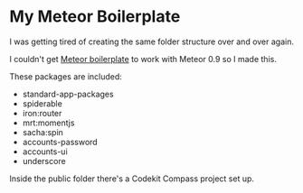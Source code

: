 My Meteor Boilerplate
=========================

I was getting tired of creating the same folder structure over and over again.

I couldn't get [Meteor boilerplate](https://github.com/matteodem/meteor-boilerplate) to work with Meteor 0.9 so I made this.

These packages are included:

- standard-app-packages
- spiderable
- iron:router
- mrt:momentjs
- sacha:spin
- accounts-password
- accounts-ui
- underscore

Inside the public folder there's a Codekit Compass project set up.
